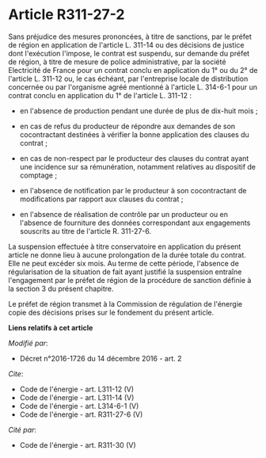 # Article R311-27-2

Sans préjudice des mesures prononcées, à titre de sanctions, par le préfet de région en application de l'article L. 311-14 ou
des décisions de justice dont l'exécution l'impose, le contrat est suspendu, sur demande du préfet de région, à titre de
mesure de police administrative, par la société Electricité de France pour un contrat conclu en application du 1° ou du 2° de
l'article L. 311-12 ou, le cas échéant, par l'entreprise locale de distribution concernée ou par l'organisme agréé mentionné
à l'article L. 314-6-1 pour un contrat conclu en application du 1° de l'article L. 311-12 :

- en l'absence de production pendant une durée de plus de dix-huit mois ;

- en cas de refus du producteur de répondre aux demandes de son cocontractant destinées à vérifier la bonne application des
clauses du contrat ;

- en cas de non-respect par le producteur des clauses du contrat ayant une incidence sur sa rémunération, notamment relatives
au dispositif de comptage ;

- en l'absence de notification par le producteur à son cocontractant de modifications par rapport aux clauses du contrat ;

- en l'absence de réalisation de contrôle par un producteur ou en l'absence de fourniture des données correspondant aux
engagements souscrits au titre de l'article R. 311-27-6. 

La suspension effectuée à titre conservatoire en application du présent article ne donne lieu à aucune prolongation de la
durée totale du contrat. Elle ne peut excéder six mois. Au terme de cette période, l'absence de régularisation de la
situation de fait ayant justifié la suspension entraîne l'engagement par le préfet de région de la procédure de sanction
définie à la section 3 du présent chapitre. 

Le préfet de région transmet à la Commission de régulation de l'énergie copie des décisions prises sur le fondement du
présent article.

**Liens relatifs à cet article**

_Modifié par_:

  - Décret n°2016-1726 du 14 décembre 2016 - art. 2

_Cite_:

  - Code de l'énergie - art. L311-12 (V)
  - Code de l'énergie - art. L311-14 (V)
  - Code de l'énergie - art. L314-6-1 (V)
  - Code de l'énergie - art. R311-27-6 (V)

_Cité par_:

  - Code de l'énergie - art. R311-30 (V)
